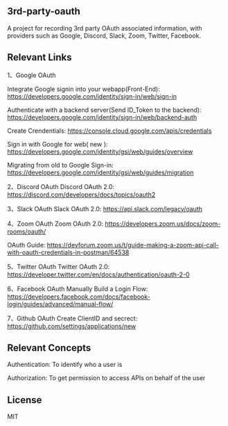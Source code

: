 ## 3rd-party-oauth
A project for recording 3rd party OAuth associated information, with providers such as Google, Discord, Slack, Zoom, Twitter, Facebook.

## Relevant Links
1、Google OAuth

Integrate Google signin into your webapp(Front-End): https://developers.google.com/identity/sign-in/web/sign-in

Authenticate with a backend server(Send ID_Token to the backend): https://developers.google.com/identity/sign-in/web/backend-auth

Create Crendentials: https://console.cloud.google.com/apis/credentials

Sign in with Google for web( new ): https://developers.google.com/identity/gsi/web/guides/overview

Migrating from old to Google Sign-in: https://developers.google.com/identity/gsi/web/guides/migration

2、Discord OAuth
Discord OAuth 2.0: https://discord.com/developers/docs/topics/oauth2

3、Slack OAuth
Slack OAuth 2.0: https://api.slack.com/legacy/oauth

4、Zoom OAuth
Zoom OAuth 2.0: https://developers.zoom.us/docs/zoom-rooms/oauth/

OAuth Guide: https://devforum.zoom.us/t/guide-making-a-zoom-api-call-with-oauth-credentials-in-postman/64538

5、Twitter OAuth
Twitter OAuth 2.0: https://developer.twitter.com/en/docs/authentication/oauth-2-0

6、Facebook OAuth
Manually Build a Login Flow: https://developers.facebook.com/docs/facebook-login/guides/advanced/manual-flow/

7、Github OAuth
Create ClientID and secrect: https://github.com/settings/applications/new

## Relevant Concepts
Authentication: To identify who a user is

Authorization: To get permission to access APIs on behalf of the user

## License
MIT
